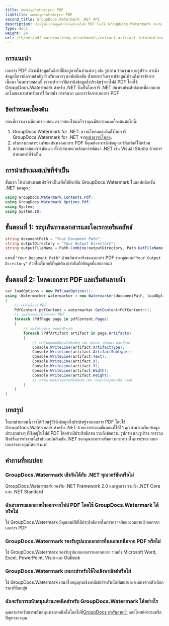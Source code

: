 ```yaml
---
title: แยกข้อมูลสิ่งประดิษฐ์จาก PDF
linktitle: แยกข้อมูลสิ่งประดิษฐ์จาก PDF
second_title: GroupDocs.Watermark .NET API
description: เรียนรู้วิธีแยกข้อมูลสิ่งประดิษฐ์จากไฟล์ PDF โดยใช้ GroupDocs.Watermark สำหรับ .NET เพิ่มความสามารถในการประมวลผลเอกสารของคุณ
type: docs
weight: 24
url: /th/net/pdf-watermarking-attachments/extract-artifact-information-pdf/
---
```

## การแนะนำ
เอกสาร PDF มักจะมีข้อมูลอันมีค่าที่ฝังอยู่ภายในส่วนต่างๆ เช่น รูปภาพ ข้อความ และรูปร่าง การดึงข้อมูลนี้อาจมีความสำคัญสำหรับหลายๆ แอปพลิเคชัน ตั้งแต่การวิเคราะห์ข้อมูลไปจนถึงการจัดการเนื้อหา ในบทช่วยสอนนี้ เราจะสำรวจวิธีการดึงข้อมูลสิ่งประดิษฐ์จากไฟล์ PDF โดยใช้ GroupDocs.Watermark สำหรับ .NET ซึ่งเป็นไลบรารี .NET อันทรงประสิทธิภาพที่ออกแบบมาโดยเฉพาะสำหรับการใส่ลายน้ำ การค้นหา และการจัดการเอกสาร PDF
## ข้อกำหนดเบื้องต้น
ก่อนที่เราจะเจาะลึกบทช่วยสอน ตรวจสอบให้แน่ใจว่าคุณมีข้อกำหนดเบื้องต้นต่อไปนี้:
1.  GroupDocs.Watermark for .NET: ดาวน์โหลดและติดตั้งไลบรารี GroupDocs.Watermark for .NET จาก[หน้าดาวน์โหลด](https://releases.groupdocs.com/Watermark/net/).
2. เส้นทางเอกสาร: เตรียมเส้นทางเอกสาร PDF ที่คุณต้องการดึงข้อมูลอาร์ติแฟกต์ให้พร้อม
3. สภาพแวดล้อมการพัฒนา: ตั้งค่าสภาพแวดล้อมการพัฒนา .NET เช่น Visual Studio ด้วยการกำหนดค่าที่จำเป็น

## การนำเข้าเนมสเปซที่จำเป็น
ขั้นแรก ให้นำเข้าเนมสเปซที่จำเป็นเพื่อใช้ฟังก์ชัน GroupDocs.Watermark ในแอปพลิเคชัน .NET ของคุณ:
```csharp
using GroupDocs.Watermark.Contents.Pdf;
using GroupDocs.Watermark.Options.Pdf;
using System;
using System.IO;
```
## ขั้นตอนที่ 1: ระบุเส้นทางเอกสารและไดเรกทอรีผลลัพธ์
```csharp
string documentPath = "Your Document Path";
string outputDirectory = "Your Output Directory";
string outputFileName = Path.Combine(outputDirectory, Path.GetFileName(documentPath));
```
 แทนที่`"Your Document Path"` ด้วยเส้นทางจริงของเอกสาร PDF ของคุณและ`"Your Output Directory"` ด้วยไดเร็กทอรีที่คุณต้องการบันทึกข้อมูลที่แยกออกมา
## ขั้นตอนที่ 2: โหลดเอกสาร PDF และเริ่มต้นลายน้ำ
```csharp
var loadOptions = new PdfLoadOptions();
using (Watermarker watermarker = new Watermarker(documentPath, loadOptions))
{
    // เข้าถึงเนื้อหา PDF
    PdfContent pdfContent = watermarker.GetContent<PdfContent>();
    // วนซ้ำแต่ละหน้าในเอกสาร PDF
    foreach (PdfPage page in pdfContent.Pages)
    {
        // วนซ้ำส่วนต่างๆ บนหน้าปัจจุบัน
        foreach (PdfArtifact artifact in page.Artifacts)
        {
            // เข้าถึงคุณสมบัติของสิ่งประดิษฐ์ เช่น ประเภท ตำแหน่ง และเนื้อหา
            Console.WriteLine(artifact.ArtifactType);
            Console.WriteLine(artifact.ArtifactSubtype);
            Console.WriteLine(artifact.Text);
            Console.WriteLine(artifact.X);
            Console.WriteLine(artifact.Y);
            Console.WriteLine(artifact.Width);
            Console.WriteLine(artifact.Height);
            // ยังสามารถเข้าถึงคุณสมบัติเพิ่มเติม เช่น รายละเอียดรูปภาพได้ หากมี
        }
    }
}
```

## บทสรุป
ในบทช่วยสอนนี้ เราได้เรียนรู้วิธีดึงข้อมูลสิ่งประดิษฐ์จากเอกสาร PDF โดยใช้ GroupDocs.Watermark สำหรับ .NET ด้วยการทำตามขั้นตอนที่ให้ไว้ คุณสามารถเรียกข้อมูลประเภทต่างๆ ที่ฝังอยู่ในไฟล์ PDF ได้อย่างมีประสิทธิภาพ รวมถึงข้อความ รูปภาพ และรูปร่าง การรวมฟังก์ชันการทำงานนี้เข้ากับแอปพลิเคชัน .NET ของคุณสามารถเพิ่มความสามารถในการประมวลผลเอกสารของคุณได้อย่างมาก
## คำถามที่พบบ่อย
### GroupDocs.Watermark เข้ากันได้กับ .NET ทุกเวอร์ชันหรือไม่
GroupDocs.Watermark รองรับ .NET Framework 2.0 และสูงกว่า รวมถึง .NET Core และ .NET Standard
### ฉันสามารถแยกลายน้ำออกจากไฟล์ PDF โดยใช้ GroupDocs.Watermark ได้หรือไม่
ใช่ GroupDocs.Watermark มีคุณสมบัติที่มีประสิทธิภาพในการตรวจจับและลบลายน้ำออกจากเอกสาร PDF
### GroupDocs.Watermark รองรับรูปแบบเอกสารอื่นนอกเหนือจาก PDF หรือไม่
ใช่ GroupDocs.Watermark รองรับรูปแบบเอกสารหลากหลาย รวมถึง Microsoft Word, Excel, PowerPoint, Visio และ Outlook
### GroupDocs.Watermark เหมาะสำหรับใช้ในเชิงพาณิชย์หรือไม่
ใช่ GroupDocs.Watermark เสนอใบอนุญาตเชิงพาณิชย์สำหรับนักพัฒนาและองค์กรด้วยตัวเลือกราคาที่ยืดหยุ่น
### ฉันจะรับการสนับสนุนด้านเทคนิคสำหรับ GroupDocs.Watermark ได้อย่างไร
 คุณสามารถรับการสนับสนุนทางเทคนิคได้โดยไปที่[GroupDocs ฟอรั่มลายน้ำ](https://forum.groupdocs.com/c/watermark/19) และโพสต์คำถามหรือปัญหาของคุณ